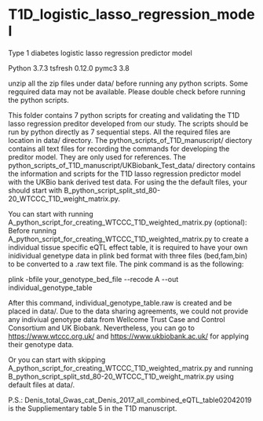 # T1D_logistic_lasso_regression_model
Type 1 diabetes logistic lasso regression predictor model

Python 3.7.3
tsfresh                   0.12.0
pymc3                     3.8

unzip all the zip files under data/ before running any python scripts. 
Some regquired data may not be available. Please double check before running the python scripts.

This folder contains 7 python scripts for creating and validating the T1D lasso regression preditor developed from our study. The scripts should be run by python directly as 7 sequential steps. All the required files are location in data/ directory. The python_scripts_of_T1D_manuscript/ diectory contains all text files for recording the commands for developing the preditor model. They are only used for references. The python_scripts_of_T1D_manuscript/UKBiobank_Test_data/ directory contains the information and scripts for the T1D lasso regression predictor model with the UKBio bank derived test data. For using the the default files, your should start with B_python_script_split_std_80-20_WTCCC_T1D_weight_matrix.py.

You can start with running A_python_script_for_creating_WTCCC_T1D_weighted_matrix.py (optional):
Before running A_python_script_for_creating_WTCCC_T1D_weighted_matrix.py to create a individual tissue specific eQTL effect table, it is required to have your own inidividual genetype data in plink bed format with three files (bed,fam,bin) to be converted to a .raw text file. The pink command is as the following:

plink -bfile your_genotype_bed_file --recode A  --out individual_genotype_table

After this command, individual_genotype_table.raw is created and be placed in data/. Due to the data sharing agreements, we could not provide any indiviual genotype data from Wellcome Trust Case and Control Consortium and UK Biobank. Nevertheless, you can go to https://www.wtccc.org.uk/ and https://www.ukbiobank.ac.uk/ for applying their genotype data. 

Or you can start with skipping A_python_script_for_creating_WTCCC_T1D_weighted_matrix.py and running B_python_script_split_std_80-20_WTCCC_T1D_weight_matrix.py using default files at data/.

P.S.: Denis_total_Gwas_cat_Denis_2017_all_combined_eQTL_table02042019 is the Suppliementary table 5 in the T1D manuscript.
